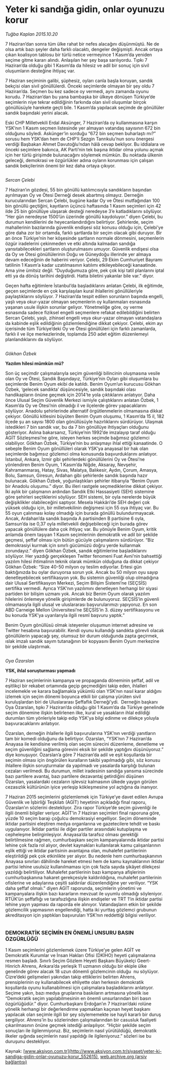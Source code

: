 # Yeter ki sandığa gidin, onlar oyunuzu korur

*Tuğba Kaplan 2015.10.20*

<div class="pNewsDetailMainContent ctx_content" itemprop="articleBody">
 <p>
  7 Haziran’dan sonra tüm ülke rahat bir nefes alacağını düşünmüştü. Ne de olsa artık bazı şeyler daha farklı olacaktı, dengeler değişmişti. Ancak ortaya çıkan koalisyon tablosu bir türlü netice vermeyince 1 Kasım’da yeniden seçime gitme kararı alındı. Anlaşılan her şey başa sarılıyordu. Tıpkı 7 Haziran’da olduğu gibi 1 Kasım’da da hilesiz ve adil bir sonuç için sivil oluşumların desteğine ihtiyaç var.
 </p>
 <p>
  7 Haziran seçiminin galibi, şüphesiz, oyları canla başla koruyan, sandık bekçisi olan sivil gönüllülerdi. Önceki seçimlerde olmayan bir şey oldu 7 Haziran’da. Seçmen bu kez sadece oy vermedi, aynı zamanda oyunu korudu. 7 Haziran’dan bu yana bambaşka bir ülkeye dönüşen Türkiye’de seçimlerin niye tekrar edildiğinin farkında olan sivil oluşumlar birçok gönüllüsüyle harekete geçti bile. 1 Kasım’da yapılacak seçimde de gönüllüler sandık başındaki yerini alacak.
 </p>
 <p>
  Eski CHP Milletvekili Erdal Aksünger, 7 Haziran’da oy kullanmasına karşın YSK’nın 1 Kasım seçmen listesinde yer almayan vatandaş sayısının 672 bin olduğunu söyledi. Askünger’in sorduğu “672 bin seçmen buharlaştı mı?” sorusu hem YSK’dan hem de CHP’li Sezgin Tanrıkulu’nun soru önergesi verdiği Başbakan Ahmet Davutoğlu’ndan hâlâ cevap bekliyor. Bu iddialara ve önceki seçimlere bakınca, AK Parti’nin tek başına iktidar olma yolunu açmak için her türlü girişimde bulunacağını söylemek mümkün. Bu noktada ülkenin geleceği, demokrasi ve özgürlükler adına oyların korunması için çalışan sandık bekçilerinin önemi bir kez daha ortaya çıkıyor.
 </p>
 <p>
  <img alt="" src="http://web.archive.org/web/20151021125726im_/http://medya.aksiyon.com.tr//aksiyon/2015/10/19/572246.jpg"/>
 </p>
 <p>
  <em>
   Sercan Çelebi
  </em>
 </p>
 <p>
  7 Haziran’ın gözdesi, 55 bin gönüllü katılımcısıyla sandıkların başından ayrılmayan Oy ve Ötesi Derneği desek abartmış olmayız. Derneğin kurucularından Sercan Çelebi, bugüne kadar Oy ve Ötesi mutfağından 100 bin gönüllü geçtiğini, kayıtların üçüncü haftasında 1 Kasım seçimleri için 42 ilde 25 bin gönüllüye ulaşarak desteği neredeyse 3’e katladıklarını söylüyor. “Her gün neredeyse 1500’ün üzerinde gönüllü kaydoluyor.” diyen Çelebi, bu durumun kendilerini de heyecanlandırdığını belirtiyor. Şehirlerde, seçim mahallerinin bazılarında güvenlik endişesi söz konusu olduğu için, Çelebi’ye göre daha zor bir ortamda, farklı şartlarda bir seçim olacak gibi duruyor. Bir an önce Türkiye’nin her köşesinde şartların normale dönmesini, seçmenlerin özgür iradelerini çekinmeden ve etki altında kalmadan sandığa yansıtabilecekleri şartların oluşturulmasını umuyor. Güvenlik endişesi olsa da Oy ve Ötesi gönüllülerinin Doğu ve Güneydoğu illerinde yer almaya devam edeceğinin de haberini veriyor. Çelebi, 29 Ekim Cumhuriyet Bayramı tatilinin 1 Kasım’a kadar uzatılmasının katılımı etkileyebileceği kanaatinde. Ama yine ümitsiz değil. “Duyduğumuza göre, pek çok kişi tatil planlarını iptal etti ya da dönüş tarihini değiştirdi. Hatta biletini yakanlar bile var.” diyor.
 </p>
 <p>
  Geçen hafta eğitimlere İstanbul’da başladıklarını anlatan Çelebi, ilk eğitimde, geçen seçimlerde en çok karşılaşılan kural ihlallerini gönüllüleriyle paylaştıklarını söylüyor. 7 Haziran’da tespit edilen sorunların başında engelli, yaşlı veya okur-yazar olmayan seçmenlerin oy kullanmaları esnasında yaşanan usule ilişkin sorunlar geliyor. Yönetmeliğe göre, oy verme esnasında sadece fiziksel engelli seçmenlere refakat edilebildiğini belirten Sercan Çelebi, yaşlı, zihinsel engelli veya okur-yazar olmayan vatandaşlara da kabinde eşlik edildiğinin gözlemlendiğine dikkat çekiyor. Çelebi, ekim ayı içerisinde tüm Türkiye’deki Oy ve Ötesi gönüllüleri için farklı zamanlarda, farklı il ve ilçe merkezlerinde, toplamda 250 adet eğitim düzenlemeyi planlandıklarını da söylüyor.
 </p>
 <p>
  <img alt="" src="http://web.archive.org/web/20151021125726im_/http://medya.aksiyon.com.tr//aksiyon/2015/10/19/572245.jpg"/>
 </p>
 <p>
  <em>
   Gökhan Özbek
  </em>
 </p>
 <p>
  <strong>
   Yazılım hilesi mümkün mü?
  </strong>
 </p>
 <p>
  Son üç seçimdir çalışmalarıyla seçim güvenliği bilincinin oluşmasına vesile olan Oy ve Ötesi, Sandık Başındayız, Türkiye’nin Oyları gibi oluşumlara bu seçimlerde Benim Oyum ekibi de katıldı. Benim Oyum’un kurucusu Gökhan Özbek, ‘gelecek sandıkta’ düşüncesiyle, sandık başındaki olası handikapların önüne geçmek için 2014’te yola çıktıklarını anlatıyor. Daha önce Ulusal Seçim Güvenlik Merkezi ismiyle çalıştıklarını anlatan Özbek, 1 Kasım’da Oy ve Ötesi’nin olmadığı il ve ilçelerde görev yapacaklarını söylüyor. Anadolu şehirlerinde alternatif örgütlenmelerin olmamasına dikkat çekiyor. Gönüllü kitlesini büyüten Benim Oyum oluşumu, 1 Kasım’da 15 il, 182 ilçede şu an sayısı 1800 olan gönüllüsüyle hazırlıklarını sürdürüyor. Ulaşmak istedikleri 7 bin sandık var, bu da 7 bin gönüllüye ihtiyaçları olduğunu gösteriyor. Aslına bakarsanız, Türkiye’nin 1992’de imzalayıp taraf olduğu AGİT Sözleşmesi’ne göre, isteyen herkes seçimde bağımsız gözlemci olabiliyor. Gökhan Özbek, Türkiye’nin bu anlaşmayı ihlal ettiği kanaatinde. O sebeple Benim Oyum gönüllüleri olarak YSK’ya anayasal bir hak olan seçimlerde bağımsız gözlemci olma konusunda başvurduklarını anlatıyor. İstanbul, Ankara, İzmir gibi şehirlerdeki gönüllülerini Oy ve Ötesi’ne yönlendiren Benim Oyum, 1 Kasım’da Niğde, Aksaray, Nevşehir, Kahramanmaraş, Hatay, Sivas, Malatya, Balıkesir, Aydın, Çorum, Amasya, Bolu, Samsun, Giresun, Ardahan gibi şehirlerde sandık başında hazır bulunacak. Gökhan Özbek, yoğunlaştıkları şehirler itibarıyla “Benim Oyum bir Anadolu oluşumu.” diyor. Bu illeri rastgele seçmediklerine dikkat çekiyor. İki aylık bir çalışmanın ardından Sandık Etki Hassasiyeti (SEH) sistemine göre şehirleri seçtiklerini söylüyor. SEH sistemi, bir oyla nerelerde büyük değişiklikler olabileceğini saptıyor. Mesela Hakkâri’de SEH değeri çok yüksek olduğu için, bir milletvekilinin değişmesi için 55 oya ihtiyaç var. Bu 55 oyun çalınması kolay olmadığı için burada gönüllü bulundurmayacak. Ancak, Ardahan’da sandık başında A partisinden B partisine 6 oyla, Samsun’da ise 0,37 oyla milletvekili değişebileceği için burada görev yapacak gönüllülere daha çok ihtiyaç var. Bu yönüyle Benim Oyum, kritik anlamda önem taşıyan 1 Kasım seçimlerinin demokratik ve adil bir şekilde geçmesi, şeffaf olması için bütün gücüyle çalışmalarını sürdürüyor. “Biz demokrasiyi kurmak için sınırlı gücümüzü doğru yerde kullanmak zorundayız.” diyen Gökhan Özbek, sandık eğitimlerine başladıklarını söylüyor. Her yazdığı gerçekleşen Twitter fenomeni Fuat Avni’nin bahsettiği yazılım hilesi ihtimalinin teknik olarak mümkün olduğuna da dikkat çekiyor Gökhan Özbek: “Size 40-50 milyon oy teslim ediyorlar. Ertesi gün baktığınızda bu oylar duruyorsa sorun yok. Ancak bu 50 milyon oyu sayıp denetleyebilecek sertifikasyon yok. Bu sistemin güvenliği olup olmadığına dair Ulusal Sertifikasyon Merkezi, Seçim Bilişim Sistemi’ne (SEÇSİS) sertifika vermedi. Ayrıca YSK’nın yazılımını denetleyen herhangi bir siyasi partiden bir bilişim uzmanı yok. Ancak biz Benim Oyum olarak yazılım hilelerini önlemeye yönelik girişimlerde de bulunuyoruz. SEÇSİS’in güvenli olmamasıyla ilgili ulusal ve uluslararası başvurularımızı yapıyoruz. En son ABD Carneige Mellon Üniversitesi’ne SEÇSİS’in 3. düzey sertifikasyonu ve bu konuda YSK’ya uyarılarıyla ilgili resmî başvuru yaptık.”
 </p>
 <p>
  Benim Oyum gönüllüsü olmak isteyenler oluşumun internet adresine ve Twitter hesabına başvurabilir. Kendi oyunu kullandığı sandıkta görevli olacak gönüllülerin yapacağı şey, olumsuz bir durum olduğunda zapta geçirmek, ıslak imzalı sandık sayım tutanağının bir kopyasını Benim Oyum merkezine bir şekilde ulaştırmak.
 </p>
 <p>
  <img alt="" src="http://web.archive.org/web/20151021125726im_/http://medya.aksiyon.com.tr//aksiyon/2015/10/19/572244.jpg"/>
 </p>
 <p>
  <em>
   Oya Özarslan
  </em>
 </p>
 <p>
  <strong>
   YSK, ihlal soruşturması yapmadı
  </strong>
 </p>
 <p>
  7 Haziran seçimlerinin kampanya ve propaganda döneminin şeffaf, adil ve eşitlikçi bir rekabet ortamında geçip geçmediğini takip eden, ihlalleri incelemekle ve karara bağlamakla yükümlü olan YSK’nın nasıl karar aldığını izlemek için seçim dönemi boyunca etkili bir çalışma yürüten sivil kuruluşlardan biri de Uluslararası Şeffaflık Derneği’ydi.  Derneğin başkanı Oya Özarslan, tıpkı 7 Haziran’da olduğu gibi 1 Kasım’da da Türkiye genelinde seçim dönemine ilişkin belirlenen ilke, kural ve yasakların ihlal edildiği durumları tüm yönleriyle takip edip YSK’ya bilgi edinme ve dilekçe yoluyla başvuracaklarını anlatıyor.
 </p>
 <p>
  Özarslan, derneğin ihlallerle ilgili başvurularına YSK’nın verdiği yanıtların tam bir komedi olduğunu da belirtiyor. Özarslan, “YSK’nın 7 Haziran’da Anayasa ile kendisine verilmiş olan seçim sürecini düzenleme, denetleme ve seçim güvenliğini sağlama görevini eksik bir şekilde yaptığını düşünüyoruz.” diye konuşuyor. Özarslan’a göre 7 Haziran’da adil ve eşit koşullarda bir seçimin olması için öngörülen kuralların takibi yapılmadığı gibi, söz konusu ihlallere ilişkin soruşturmalar da yapılmadı ve yasalarda karşılığı bulunan cezaları verilmedi. Bu durumun, millet iradesinin sandığa yansıma sürecinde bazı partilere avantaj, bazı partilere dezavantaj getirdiğini düşünen Özarslan, yasalardaki cezaların işlevsiz kalmasının ülkede yaygın görülen cezasızlık kültürünün iyice yerleşip kökleşmesine yol açtığına da inanıyor.
 </p>
 <p>
  7 Haziran 2015 seçimlerini gözlemlemek için Türkiye’ye davet edilen Avrupa Güvenlik ve İşbirliği Teşkilatı (AGİT) heyetinin açıkladığı final raporu, Özarslan’ın sözlerini destekliyor. Zira rapor Türkiye’de seçim güvenliği ile ilgili önemli bilgiler veriyor. AGİT’in 7 Haziran seçimleri final raporuna göre, yüzde 10 seçim barajı çoğulcu demokrasiyi engelliyor. Seçim döneminde iktidar partisini eleştiren medya organlarına ve gazetecilere tehdit ve baskı uygulanıyor. İktidar partisi ile diğer partiler arasındaki kutuplaşma ve cepheleşme belirginleşiyor. Anayasa’da tarafsız olması gerektiği belirtilmesine rağmen, cumhurbaşkanı seçim kampanyalarında iktidar partisi lehine çok fazla rol alıyor, devlet kaynakları kullanılarak kamu çalışanlarının eşlik ettiği ve iktidar partisinin avantajına olan, muhalefet partilerinin eleştirildiği pek çok etkinlikte yer alıyor. Bu nedenle hem cumhurbaşkanının Anayasa sınırları dâhilinde hareket etmesi hem de kamu kaynaklarının iktidar partisi lehine usulsüz kullanılmaması için çok fazla sayıda şikâyet dilekçesi yazıldığı belirtiliyor. Muhalefet partilerinin bazı kampanya afişlerinin cumhurbaşkanına hakaret gerekçesiyle kaldırıldığına, muhalefet partilerinin ofislerine ve adaylarına çeşitli saldırılar düzenlendiğine yer veriliyor. “YSK daha şeffaf olmalı.” diyen AGİT raporunda, seçimlerin yönetimi ve kampanyalara ilişkin bazı kararların mevzuat ile uyumlu olmadığı söyleniyor. RTÜK’ün şeffaflığı ve tarafsızlığına ilişkin endişeler ve TRT 1’in iktidar partisi lehine yayın yapması da raporda ele alınıyor. Vatandaşların etkin bir şekilde gözlemcilik yapmasının engellendiği, hatta iki yurttaş gözlemci grubunun akreditasyon için yaptıkları başvuruları YSK’nın reddettiği bilgisi veriliyor.
 </p>
 <p>
  <img alt="" src="http://web.archive.org/web/20151021125726im_/http://medya.aksiyon.com.tr//aksiyon/2015/10/19/572242.jpg"/>
 </p>
 <h3>
  <strong>
   DEMOKRATİK SEÇİMİN EN ÖNEMLİ UNSURU BASIN ÖZGÜRLÜĞÜ
  </strong>
 </h3>
 <p>
 </p>
 <p>
  1 Kasım seçimlerini gözlemlemek üzere Türkiye’ye gelen AGİT ve Demokratik Kurumlar ve İnsan Hakları Ofisi (DKİHO) heyeti çalışmalarına resmen başladı. Sınırlı Seçim Gözlem Heyeti Başkanı Büyükelçi Geert-Hinrich Ahrens, Ankara’da yerleşik 11 uzmanın olduğu bir ekiple ülke genelinde görev alacak 18 uzun dönemli gözlemcinin olduğu
  <img alt="" src="http://web.archive.org/web/20151021125726im_/http://medya.aksiyon.com.tr//aksiyon/2015/10/19/572243.jpg"/>
  nu söylüyor. Cizre’deki gelişmeleri yakından takip ettiklerini belirten Ahrens,  prensiplerinin oy kullanabilecek ehliyette olan herkesin demokratik koşullarda oyunu kullanabilmesi için çalışmalara başladıklarını anlatıyor. Seçime yakın, bazı medya gruplarına baskıların artmasına yönelik ise “Demokratik seçim yapılabilmesinin en önemli unsurlarından biri basın özgürlüğüdür.” diyor. Cumhurbaşkanı Erdoğan’ın 7 Haziran’daki rolüne yönelik herhangi bir değerlendirme yapmaktan kaçınan heyet başkanı yapılacak olan seçimle ilgili bir şey söylememekte ise hayli kararlı bir duruş sergiliyor. Ahrens’in bu sözlerinden çalışmalarından bir casusluk faaliyeti çıkarılmasının önüne geçmek istediği anlaşılıyor. “Hiçbir şekilde seçim sonuçları ile ilgilenmiyoruz. Biz, seçimlerin nasıl yürütüldüğü, demokratik ilkeler ışığında seçimlerin nasıl yapıldığı ile ilgileniyoruz.” sözleri ise bu duruşunu destekliyor.
 </p>
</div>


Kaynak: [www.aksiyon.com.tr](http://www.aksiyon.com.tr/siyaset/yeter-ki-sandiga-gidin-onlar-oyunuzu-korur_552615), [web.archive.org (arşiv bağlantısı)](http://web.archive.org/web/20151021125726/http://www.aksiyon.com.tr/siyaset/yeter-ki-sandiga-gidin-onlar-oyunuzu-korur_552615)
